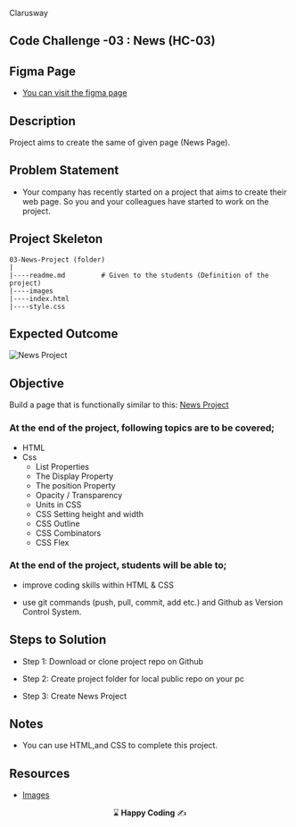 <p>Clarusway<img align="right"
  src="https://secure.meetupstatic.com/photos/event/3/1/b/9/600_488352729.jpeg"  width="15px"></p>

## Code Challenge -03 : News (HC-03)

## Figma Page

- [You can visit the figma page](https://www.figma.com/file/YUVeQH4vRJIwm9a7isrTn2/NewsPosts?type=design&node-id=0-1&mode=design&t=s2yWeJfsWvZO8Rwg-0)

## Description
Project aims to create the same of given page (News Page).

## Problem Statement

- Your company has recently started on a project that aims to create their web page. So you and your colleagues have started to work on the project.

## Project Skeleton 

```
03-News-Project (folder)
|
|----readme.md         # Given to the students (Definition of the project)          
|----images               
|----index.html  
|----style.css
```

## Expected Outcome

![News Project](./img/avatar.gif)

## Objective

Build a page that is functionally similar to this: [News Project](https://hellenkuttery.github.io/flex-challange/)

### At the end of the project, following topics are to be covered;

- HTML 
- Css
  - List Properties
  - The Display Property
  - The position Property
  - Opacity / Transparency
  - Units in CSS
  - CSS Setting height and width
  - CSS Outline
  - CSS Combinators
  - CSS Flex


### At the end of the project, students will be able to;

- improve coding skills within HTML & CSS

- use git commands (push, pull, commit, add etc.) and Github as Version Control System.

## Steps to Solution
  
- Step 1: Download or clone project repo on Github 

- Step 2: Create project folder for local public repo on your pc

- Step 3: Create News Project


## Notes

- You can use HTML,and CSS to complete this project.

## Resources

-  [Images](./img)


<p align="center"> &#8987; <strong>Happy Coding</strong>  &#9997; </p>